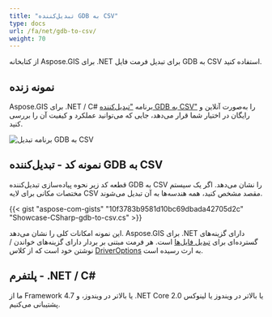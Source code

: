 ```yaml
---
title: "تبدیل‌کننده GDB به CSV"
type: docs
url: /fa/net/gdb-to-csv/
weight: 70
---
```


از کتابخانه Aspose.GIS برای .NET برای تبدیل فرمت فایل GDB به CSV استفاده کنید.

## **نمونه زنده**

Aspose.GIS برای .NET / C# برنامه ["تبدیل‌کننده GDB به CSV"](https://products.aspose.app/gis/conversion/gdb-to-csv) را به‌صورت آنلاین و رایگان در اختیار شما قرار می‌دهد، جایی که می‌توانید عملکرد و کیفیت آن را بررسی کنید.

![برنامه تبدیل GDB به CSV](conversion.png)

## **نمونه کد - تبدیل‌کننده GDB به CSV**

قطعه کد زیر نحوه پیاده‌سازی تبدیل‌کننده GDB به CSV را نشان می‌دهد. اگر یک سیستم مختصات مکانی برای لایه CSV مقصد مشخص کنید، همه هندسه‌ها به آن تبدیل می‌شوند. 

{{< gist "aspose-com-gists" "10f3783b9581d10bc69dbada42705d2c" "Showcase-CSharp-gdb-to-csv.cs" >}}

این نمونه امکانات کلی را نشان می‌دهد. Aspose.GIS برای .NET دارای گزینه‌های گسترده‌ای برای [تبدیل فایل‌ها](https://docs.aspose.com/gis/net/vector-layers/) است. هر فرمت مبتنی بر بردار دارای گزینه‌های خواندن / نوشتن خود است که از کلاس [DriverOptions](https://reference.aspose.com/gis/net/aspose.gis/driveroptions) به ارث رسیده است.

## **پلتفرم - .NET / C#**

ما از Framework 4.7 یا بالاتر در ویندوز، و .NET Core 2.0 یا بالاتر در ویندوز یا لینوکس پشتیبانی می‌کنیم.
